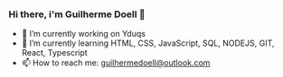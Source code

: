### Hi there, i'm Guilherme Doell 👋


- 🔭 I’m currently working on Yduqs
- 🌱 I’m currently learning HTML, CSS, JavaScript, SQL, NODEJS, GIT, React, Typescript
- 📫 How to reach me: guilhermedoell@outlook.com

